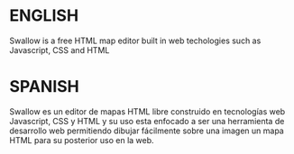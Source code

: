 # ENGLISH
Swallow is a free HTML map editor built in web techologies such as Javascript, CSS and HTML

# SPANISH
Swallow es un editor de mapas HTML libre construido en tecnologías web Javascript, CSS y HTML
y su uso esta enfocado a ser una herramienta de desarrollo web permitiendo dibujar fácilmente 
sobre una imagen un mapa HTML para su posterior uso en la web.
